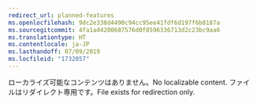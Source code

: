 ```yaml
---
redirect_url: planned-features
ms.openlocfilehash: 9dc2e338d4490c94cc95ee41fdf6d197f6b8187a
ms.sourcegitcommit: 4fa1ad4200687576d0f8596336713d2c23bc9aa6
ms.translationtype: HT
ms.contentlocale: ja-JP
ms.lasthandoff: 07/09/2019
ms.locfileid: "1732057"
---
```

 <span data-ttu-id="663d2-101">ローカライズ可能なコンテンツはありません。</span><span class="sxs-lookup"><span data-stu-id="663d2-101">No localizable content.</span></span> <span data-ttu-id="663d2-102">ファイルはリダイレクト専用です。</span><span class="sxs-lookup"><span data-stu-id="663d2-102">File exists for redirection only.</span></span>